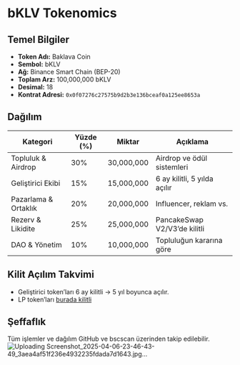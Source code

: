 # bKLV Tokenomics

## Temel Bilgiler

- **Token Adı:** Baklava Coin  
- **Sembol:** bKLV  
- **Ağ:** Binance Smart Chain (BEP-20)  
- **Toplam Arz:** 100,000,000 bKLV  
- **Desimal:** 18  
- **Kontrat Adresi:** `0x0f07276c27575b9d2b3e136bceaf0a125ee8653a`

## Dağılım

| Kategori             | Yüzde (%) | Miktar        | Açıklama                      |
|----------------------|-----------|---------------|-------------------------------|
| Topluluk & Airdrop   | 30%       | 30,000,000    | Airdrop ve ödül sistemleri   |
| Geliştirici Ekibi    | 15%       | 15,000,000    | 6 ay kilitli, 5 yılda açılır |
| Pazarlama & Ortaklık | 20%       | 20,000,000    | Influencer, reklam vs.       |
| Rezerv & Likidite    | 25%       | 25,000,000    | PancakeSwap V2/V3’de kilitli |
| DAO & Yönetim        | 10%       | 10,000,000    | Topluluğun kararına göre     |

## Kilit Açılım Takvimi

- Geliştirici token’ları 6 ay kilitli → 5 yıl boyunca açılır.
- LP token’ları [burada kilitli](https://bscscan.com/address/0xEB6A53bAD7e0036Ae6541309901075cB6559a26D)

## Şeffaflık

Tüm işlemler ve dağılım GitHub ve bscscan üzerinden takip edilebilir.![Uploading Screenshot_2025-04-06-23-46-43-49_3aea4af51f236e4932235fdada7d1643.jpg…]()
